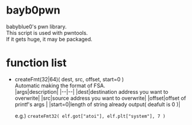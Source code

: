 # bayb0pwn
babyblue0's pwn library.  
This script is used with pwntools.  
If it gets huge, it may be packaged.  

# function list
- createFmt(32|64)( dest, src, offset, start=0 )  
  Automatic making the format of FSA.   
  |args|description|
  |--|--|
  |dest|destination address you want to overwrite|
  |src|source address you want to overwrite|
  |offset|offset of printf's args |
  |start=0|length of string already output( deafult is 0 )|
  
  e.g.) `createFmt32( elf.got["atoi"], elf.plt["system"], 7 )`  

